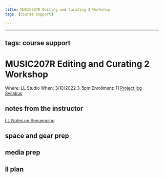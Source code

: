 ```yaml
---
title: MUSIC207R Editing and Curating 2 Workshop
tags: [course support]

---
```


---
tags: course support
---
# MUSIC207R Editing and Curating 2 Workshop

Where: LL Studio
When: 3/10/2022 3-5pm
Enrollment: 11
[Project log](https://docs.google.com/document/d/15dRb_jJmvcA3yXCgS9FitRar0WoNIBvjvcXFjXbU5A8/edit#heading=h.g7s5ry3cc7f3)
[Syllabus](https://airtable.com/appOgUGNrRPyW0xRm/tblF0oKLCPhK6TnAe/viwxouIdoOK1PvsTF/rec4cVt1fECXwe14V/flde6CJXApRaFoOpC/attyS2tPTOlasfn5I?blocks=hide)

## notes from the instructor
[LL Notes on Sequencing](https://docs.google.com/document/d/1hI3eb4oXeH-dSodMyWX4FmYpC5AFPPMQYRaGvpGgZUM/edit#heading=h.10rsd5vqaw0i)
## space and gear prep
## media prep
## ll plan